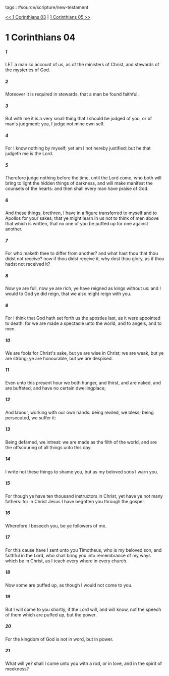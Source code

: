 tags:: #source/scripture/new-testament

[<< 1 Corinthians 03](/new-testament/07_1_Corinthians/1_Corinthians_03.md) | [1 Corinthians 05 >>](/new-testament/07_1_Corinthians/1_Corinthians_05.md)

# 1 Corinthians 04

##### 1

LET a man so account of us, as of the ministers of Christ, and stewards of the mysteries of God.

##### 2

Moreover it is required in stewards, that a man be found faithful.

##### 3

But with me it is a very small thing that I should be judged of you, or of man's judgment: yea, I judge not mine own self.

##### 4

For I know nothing by myself; yet am I not hereby justified: but he that judgeth me is the Lord.

##### 5

Therefore judge nothing before the time, until the Lord come, who both will bring to light the hidden things of darkness, and will make manifest the counsels of the hearts: and then shall every man have praise of God.

##### 6

And these things, brethren, I have in a figure transferred to myself and to Apollos for your sakes; that ye might learn in us not to think of men above that which is written, that no one of you be puffed up for one against another.

##### 7

For who maketh thee to differ from another? and what hast thou that thou didst not receive? now if thou didst receive it, why dost thou glory, as if thou hadst not received it?

##### 8

Now ye are full, now ye are rich, ye have reigned as kings without us: and I would to God ye did reign, that we also might reign with you.

##### 9

For I think that God hath set forth us the apostles last, as it were appointed to death: for we are made a spectacle unto the world, and to angels, and to men.

##### 10

We are fools for Christ's sake, but ye are wise in Christ; we are weak, but ye are strong; ye are honourable, but we are despised.

##### 11

Even unto this present hour we both hunger, and thirst, and are naked, and are buffeted, and have no certain dwellingplace;

##### 12

And labour, working with our own hands: being reviled, we bless; being persecuted, we suffer it:

##### 13

Being defamed, we intreat: we are made as the filth of the world, and are the offscouring of all things unto this day.

##### 14

I write not these things to shame you, but as my beloved sons I warn you.

##### 15

For though ye have ten thousand instructors in Christ, yet have ye not many fathers: for in Christ Jesus I have begotten you through the gospel.

##### 16

Wherefore I beseech you, be ye followers of me.

##### 17

For this cause have I sent unto you Timotheus, who is my beloved son, and faithful in the Lord, who shall bring you into remembrance of my ways which be in Christ, as I teach every where in every church.

##### 18

Now some are puffed up, as though I would not come to you.

##### 19

But I will come to you shortly, if the Lord will, and will know, not the speech of them which are puffed up, but the power.

##### 20

For the kingdom of God is not in word, but in power.

##### 21

What will ye? shall I come unto you with a rod, or in love, and in the spirit of meekness?

